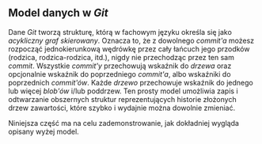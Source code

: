 ## Model danych w *Git*

Dane *Git* tworzą strukturę, którą w fachowym języku określa się jako *acykliczny graf skierowany*.
Oznacza to, że z dowolnego *commit'a* możesz rozpocząć jednokierunkową wędrówkę przez cały łańcuch jego przodków (rodzica, rodzica-rodzica, itd.), nigdy nie przechodząc przez ten sam *commit*. 
Wszystkie *commit'y* przechowują wskaźnik do *drzewa* oraz opcjonalnie wskaźnik do poprzedniego *commit'a*, albo wskaźniki do poprzednich *commit'ów*.
Każde *drzewo* przechowuje wskaźnik do jednego lub więcej *blob'ów* i/lub poddrzew.
Ten prosty model umożliwia zapis i odtwarzanie obszernych struktur reprezentujących historie złożonych drzew zawartości, które szybko i wydajnie można dowolnie zmieniać.

Niniejsza część ma na celu zademonstrowanie, jak dokładniej wygląda opisany wyżej model.
